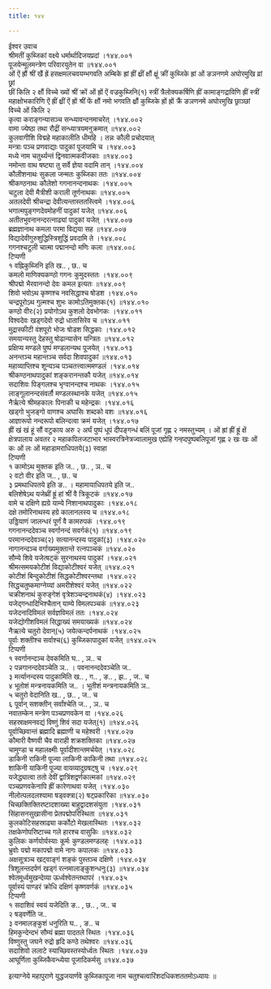 ```yaml
---
title: १४४

---
```

ईश्वर उवाच  
श्रीमतीं कुब्जिकां वक्ष्ये धर्मार्थादिजयप्रदां ।१४४.००१  
पूजयेन्मूलमन्त्रेण परिवारयुतेन वा ॥१४४.००१  
ओं ऐं ह्रौं श्रीं खैं ह्रें हसक्षमलचवयम्भगवति अम्बिके ह्रां ह्रीं क्ष्रीं क्षौं क्ष्रूं क्रीं कुब्जिके ह्रां ओं ङञनणमे अघोरमुखि व्रां छ्रां  
छीं किलि २ क्षौं विच्चे ख्यों श्रीं क्रों ओं ह्रों ऐं वज्रकुब्जिनि(१) स्त्रीं त्रैलोक्यकर्षिणि ह्रीं कामाङ्गद्राविणि ह्रीं स्त्रीं महाक्षोभकारिणि ऐं ह्रीं क्ष्रीं ऐं ह्रों श्रीं फें क्षौं नमो भगवति क्ष्रौं कुब्जिके ह्रों ह्रों क्रैं ङञणनमे अघोरमुखि छ्राञ्छां विच्चे ओं किलि २  
कृत्वा कराङ्गन्यासञ्च सन्ध्यावन्दनमाचरेत् ।१४४.००२  
वामा ज्येष्ठा तथा रौद्रीं सन्ध्यात्रयमनुक्रमात् ॥१४४.००२  
कुलवागीशि विद्महे महाकालीति धीमहि । तन्नः कौली प्रचोदयात्  
मन्त्राः पञ्च प्रणवाद्याः पादुकां पूजयामि च ।१४४.००३  
मध्ये नाम चतुर्थ्यन्तं द्विनवात्मकवीजकाः ॥१४४.००३  
नमोन्ता वाथ षष्ट्या तु सर्वे ज्ञेया वदामि तान् ।१४४.००४  
कौलीशनाथः सुकला जन्मतः कुब्जिका ततः ॥१४४.००४  
श्रीकण्ठनाथः कौलेशो गगनानन्दनाथकः ।१४४.००५  
चटुला देवी मैत्रीशी कराली तूर्णनाथकः ॥१४४.००५  
अतलदेवी श्रीचन्द्रा देवीत्यन्तास्ततस्त्विमे ।१४४.००६  
भगात्मपुङ्गणदेवमोहनीं पादुकां यजेत् ॥१४४.००६  
अतीतभुवनानन्दरत्नाढ्यां पादुकां यजेत् ।१४४.००७  
ब्रह्मज्ञानाथ कमला परमा विद्यया सह ॥१४४.००७  
विद्यादेवीगुरुशुद्धिस्त्रिशुद्धिं प्रवदामि ते ।१४४.००८  
गगनश्चटुली चात्मा पद्मानन्दो मणिः कला ॥१४४.००८  
टिप्पणी  
१ वह्निकुब्जिनि इति ख.. , छ.. च  
कमलो माणिक्यकण्ठो गगनः कुमुदस्ततः ।१४४.००९  
श्रीपद्मो भैरवानन्दो देवः कमल इत्यतः ॥१४४.००९  
शिवो भवोऽथ कृष्णश्च नवसिद्धाश्च षोडश ।१४४.०१०  
चन्द्रपूरोऽथ गुल्मश्च शुभः कामोऽतिमुक्तकः(१) ॥१४४.०१०  
कण्ठो वीरः(२) प्रयोगोऽथ कुशलो देवभोगकः ।१४४.०११  
विश्वदेवः खड्गदेवो रुद्रो धातासिरेव च ॥१४४.०११  
मुद्रास्फीटी वंशपूरो भोजः षोडश सिद्धकाः ।१४४.०१२  
समयान्यस्तु देहस्तु षोढान्यासेन यन्त्रितः ॥१४४.०१२  
प्रक्षिप्य मण्डले पुष्पं मण्डलान्यथ पूजयेत् ।१४४.०१३  
अनन्तञ्च महान्तञ्च सर्वदा शिवपादुकां ॥१४४.०१३  
महाव्याप्तिश्च शून्यञ्च पञ्चतत्त्वात्ममण्डलं ।१४४.०१४  
श्रीकण्ठनाथपादुकां शङ्करानन्तकौ यजेत् ॥१४४.०१४  
सदाशिवः पिङ्गलश्च भृग्वानन्दश्च नाथकः ।१४४.०१५  
लाङ्गूलानन्दसंवर्तौ मण्डलस्थानके यजेत् ॥१४४.०१५  
नैर्ऋत्ये श्रीमहकालः पिनाकी च महेन्द्रकः ।१४४.०१६  
खड्गो भुजङ्गो वाणश्च अघासिः शब्दको वशः ॥१४४.०१६  
आज्ञारूपो नन्दरूपो बलिन्दत्वा क्रमं यजेत् ।१४४.०१७  
ह्रीं खं खं हूं सौं वटुकाय अरु २ अर्घं पुष्पं धूपं दीपङ्गन्धं बलिं पूजां गृह्ण २ नमस्तुभ्यम् । ओं ह्रां ह्रीं ह्रूं क्षें क्षेत्रपालाय अवतर २ महाकपिलजटाभार भास्वरत्रिनेत्रज्वालामुख एह्येहि गन्ह्दपुष्पबलिपूजां गृह्ण २ खः खः ओं कः ओं लः ओं महाडामराधिपतये(३) स्वाहा  
टिप्पणी  
१ कामोऽथ मुक्तक इति ज.. , छ.. , ञ.. च  
२ वटो वीर इति ज.. , छ.. च  
३ प्रमथाधिपतये इति ङ.. । महामायाधिपतये इति ज..  
बलिशेषेऽथ यजेथ्रीं ह्रूं हां श्रीं वै त्रिकूटकं ॥१४४.०१७  
वामे च दक्षिणे ह्यग्रे याम्ये निशानाथपादुकाः ।१४४.०१८  
दक्षे तमोरिनाथस्य हग्रे कालानलस्य च ॥१४४.०१८  
उड्डियाणं जालन्धरं पूर्णं वै कामरुपकं ।१४४.०१९  
गगनानन्ददेवञ्च स्वर्गानन्दं सवर्गकं(१) ॥१४४.०१९  
परमानन्ददेवञ्च(२) सत्यानन्दस्य पादुकां(३) ।१४४.०२०  
नागानन्दञ्च वर्गाख्यमुक्तान्ते रत्नपञ्चकं ॥१४४.०२०  
सौम्ये शिवे यजेत्षट्कं सुरनाथस्य पादुकां ।१४४.०२१  
श्रीमत्समयकोटीशं विद्याकोटीश्वरं यजेत् ॥१४४.०२१  
कोटीशं बिन्दुकोटीशं सिद्धकोटीश्वरन्तथा ।१४४.०२२  
सिद्धचतुष्कमाग्नेय्यां अमरीशेश्वरं यजेत् ॥१४४.०२२  
चक्रीशनाथं कुरुङ्गेशं वृत्रेशञ्चन्द्रनाथकं(४) ।१४४.०२३  
यजेद्गन्धादिभिश्चैतान् याम्ये विमलपञ्चकं ॥१४४.०२३  
यजेदनादिविमलं सर्वज्ञविमलं ततः ।१४४.०२४  
यजेद्योगीशविमलं सिद्धाख्यं समयाख्यकं ॥१४४.०२४  
नैऋत्ये चतुरो देवान्(५) जयेत्कन्दर्पनाथकं ।१४४.०२५  
पूर्वाः शक्तीश्च सर्वाश्च(६) कुब्जिकापादुकां यजेत् ॥१४४.०२५  
टिप्पणी  
१ स्वर्गानन्दञ्च देवकमिति घ.. , ञ.. च  
२ पन्नगानन्ददेवञ्चेति ञ.. । पवनानन्ददेवञ्चेति ज..  
३ मर्त्यानन्दस्य पादुकामिति ख.. , ग.. , ङ.. , झ.. , ज.. च  
४ भूतोशं मन्त्रनायकमिति ज.. । भूतीशं मन्त्रनायकमिति ञ..  
५ चतुरो वेदानिति ख.. , छ.. , ज.. च  
६ पूर्वान् सशक्तीन् सर्वांश्चेति ज.. , ञ.. च  
नवातम्केन मन्त्रेण पञ्चप्रणवकेन वा ।१४४.०२६  
सहस्राक्षमनवद्यं विष्णुं शिवं सदा यजेत्(१) ॥१४४.०२६  
पूर्वाच्छिवान्तं ब्रह्मादि ब्रह्माणी च महेश्वरी ।१४४.०२७  
कौमारी वैष्णवी चैव वाराही शक्रशक्तिका ॥१४४.०२७  
चामुण्डा च महालक्ष्मीः पूर्वादीशान्तमर्चयेत् ।१४४.०२८  
डाकिनी राकिनी पूज्या लाकिनी काकिनी तथा ॥१४४.०२८  
शाकिनी याकिनी पूज्या वायव्यादुग्रषट्षु च ।१४४.०२९  
यजेद्ध्यात्वा ततो देवीं द्वात्रिंशद्वर्णकात्मकां ॥१४४.०२९  
पञ्चप्रणवकेनापि ह्रीं कारेणाथवा यजेत् ।१४४.०३०  
नीलोत्पलदलश्यामा षड्वक्त्रा(२) षट्प्रकारिका ॥१४४.०३०  
चिच्छक्तिक्तिरष्टादशाख्या बाहुद्वादशसंयुता ।१४४.०३१  
सिंहासनसुखासीना प्रेतपद्मोपरिस्थिता ॥१४४.०३१  
कुलकोटिसहस्राढ्या कर्कोटो मेखलास्थितः ।१४४.०३२  
तक्षकेणोपरिष्टाच्च गले हारश्च वासुकिः ॥१४४.०३२  
कुलिकः कर्णयोर्यस्याः कूर्मः कुण्डलमण्डलह्ः ।१४४.०३३  
भ्रुवोः पद्मो मकापद्मो वामे नागः कपालकः ॥१४४.०३३  
अक्षसूत्रञ्च खट्वाङ्गं शङ्कं पुस्तञ्च दक्षिणे ।१४४.०३४  
त्रिशूलन्तदर्पणं खड्गं रत्नमालाङ्कुशन्धनुः(३) ॥१४४.०३४  
श्वेतमूर्ध्वमुखन्देव्या ऊर्ध्वश्वेतन्तथापरं ।१४४.०३५  
पूर्वास्यं पाण्डरं क्रोधि दक्षिणं कृष्णवर्णकं ॥१४४.०३५  
टिप्पणी  
१ सदाशिवं स्वयं यजेदिति ङ.. , छ.. , ज.. च  
२ षड्वर्णेति ज..  
३ वनमालङ्कुशं धनुरिति घ.. , ङ.. च  
हिमकुन्देन्दभं सौम्यं ब्रह्मा पादतले स्थितः ।१४४.०३६  
विष्णुस्तु जघने रुद्रो हृदि कण्ठे तथेश्वरः ॥१४४.०३६  
सदाशिवो ललाटे स्याच्छिवस्तस्योर्ध्वतः स्थितः ।१४४.०३७  
आघूर्णिता कुब्जिकैवन्ध्येया पूजादिकर्मसु ॥१४४.०३७  
  
इत्याग्नेये महापुराणे युद्धजयार्णवे कुब्जिकापूजा नाम चतुश्चत्वारिंशदधिकशततमोऽध्यायः ॥